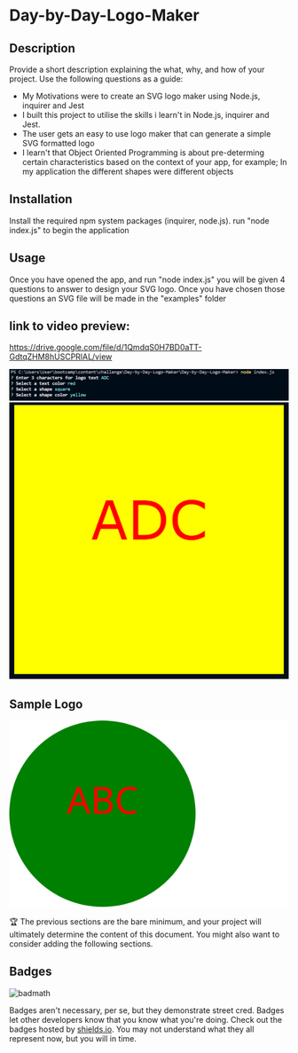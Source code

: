 # Day-by-Day-Logo-Maker

## Description

Provide a short description explaining the what, why, and how of your project. Use the following questions as a guide:

- My Motivations were to create an SVG logo maker using Node.js, inquirer and Jest
- I built this project to utilise the skills i learn't in Node.js, inquirer and Jest.
- The user gets an easy to use logo maker that can generate a simple SVG formatted logo
- I learn't that Object Oriented Programming is about pre-determing certain characteristics based on the context of your app, for example; In my application the different shapes were different objects

## Installation

Install the required npm system packages (inquirer, node.js).
run "node index.js" to begin the application


## Usage

Once you have opened the app, and run "node index.js" you will be given 4 questions to answer to design your SVG logo. Once you have chosen those questions an SVG file will be made in the "examples" folder

## link to video preview:
https://drive.google.com/file/d/1QmdqS0H7BD0aTT-GdtqZHM8hUSCPRlAL/view






![screencap1](/assets/img/Screencap.PNG)
![screencap2](/assets/img/Screencap2.PNG)

## Sample Logo

![samplelogo](/examples/logo.svg)


🏆 The previous sections are the bare minimum, and your project will ultimately determine the content of this document. You might also want to consider adding the following sections.

## Badges

![badmath](https://img.shields.io/github/languages/top/lernantino/badmath)

Badges aren't necessary, per se, but they demonstrate street cred. Badges let other developers know that you know what you're doing. Check out the badges hosted by [shields.io](https://shields.io/). You may not understand what they all represent now, but you will in time.
